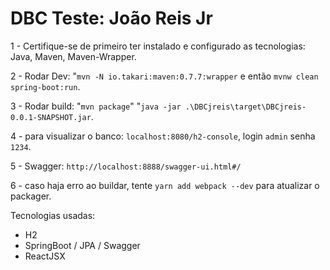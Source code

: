 # DBC Teste: João Reis Jr

1 - Certifique-se de primeiro ter instalado e configurado as tecnologias:
    Java, Maven, Maven-Wrapper.

2 - Rodar Dev: "`mvn -N io.takari:maven:0.7.7:wrapper` e então `mvnw clean spring-boot:run`. 

3 - Rodar build: "`mvn package`" "`java -jar .\DBCjreis\target\DBCjreis-0.0.1-SNAPSHOT.jar`.

4 - para visualizar o banco: `localhost:8080/h2-console`, login `admin` senha `1234`. 

5 - Swagger: `http://localhost:8888/swagger-ui.html#/`

6 - caso haja erro ao buildar, tente `yarn add webpack --dev` para atualizar o packager.

Tecnologias usadas:
* H2
* SpringBoot / JPA / Swagger
* ReactJSX
 
